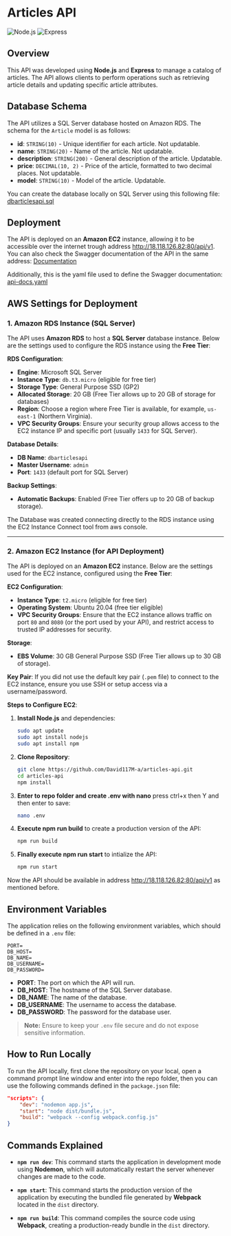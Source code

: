 # Articles API

![Node.js](https://img.icons8.com/color/48/000000/nodejs.png) ![Express](https://img.icons8.com/color/48/000000/express.png)

## Overview

This API was developed using **Node.js** and **Express** to manage a catalog of articles. The API allows clients to perform operations such as retrieving article details and updating specific article attributes.

## Database Schema

The API utilizes a SQL Server database hosted on Amazon RDS. The schema for the `Article` model is as follows:

- **id**: `STRING(10)` - Unique identifier for each article. Not updatable.
- **name**: `STRING(20)` - Name of the article. Not updatable.
- **description**: `STRING(200)` - General description of the article. Updatable.
- **price**: `DECIMAL(10, 2)` - Price of the article, formatted to two decimal places. Not updatable.
- **model**: `STRING(10)` - Model of the article. Updatable.

You can create the database locally on SQL Server using this following file: 
[dbarticlesapi.sql](https://github.com/David117M-a/articles-api/blob/master/dbarticlesapi.sql)

## Deployment

The API is deployed on an **Amazon EC2** instance, allowing it to be accessible over the internet trough address http://18.118.126.82:80/api/v1. You can also check the Swagger documentation of the API in the same address: 
[Documentation](http://18.118.126.82:80/api/v1)

Additionally, this is the yaml file used to define the Swagger documentation:
[api-docs.yaml](https://github.com/David117M-a/articles-api/blob/master/api-docs.yaml)

## AWS Settings for Deployment

### 1. Amazon RDS Instance (SQL Server)

The API uses **Amazon RDS** to host a **SQL Server** database instance. Below are the settings used to configure the RDS instance using the **Free Tier**:

**RDS Configuration**:
- **Engine**: Microsoft SQL Server
- **Instance Type**: `db.t3.micro` (eligible for free tier)
- **Storage Type**: General Purpose SSD (GP2)
- **Allocated Storage**: 20 GB (Free Tier allows up to 20 GB of storage for databases)
- **Region**: Choose a region where Free Tier is available, for example, `us-east-1` (Northern Virginia).
- **VPC Security Groups**: Ensure your security group allows access to the EC2 instance IP and specific port (usually `1433` for SQL Server).

**Database Details**:
- **DB Name**: `dbarticlesapi`
- **Master Username**: `admin`
- **Port**: `1433` (default port for SQL Server)

**Backup Settings**:
- **Automatic Backups**: Enabled (Free Tier offers up to 20 GB of backup storage).

The Database was created connecting directly to the RDS instance using the EC2 Instance Connect tool from aws console.

---

### 2. Amazon EC2 Instance (for API Deployment)

The API is deployed on an **Amazon EC2** instance. Below are the settings used for the EC2 instance, configured using the **Free Tier**:

**EC2 Configuration**:
- **Instance Type**: `t2.micro` (eligible for free tier)
- **Operating System**: Ubuntu 20.04 (free tier eligible)
- **VPC Security Groups**: Ensure that the EC2 instance allows traffic on port `80` and `8080` (or the port used by your API), and restrict access to trusted IP addresses for security.

**Storage**:
- **EBS Volume**: 30 GB General Purpose SSD (Free Tier allows up to 30 GB of storage).

**Key Pair**: If you did not use the default key pair (`.pem` file) to connect to the EC2 instance, ensure you use SSH or setup access via a username/password.

**Steps to Configure EC2**:
1. **Install Node.js** and dependencies:
   ```bash
   sudo apt update
   sudo apt install nodejs
   sudo apt install npm
    ```
2. **Clone Repository**:
   ```bash
   git clone https://github.com/David117M-a/articles-api.git
   cd articles-api
   npm install
    ```
3. **Enter to repo folder and create .env with nano** press ctrl+x then Y and then enter to save:
   ```bash
   nano .env
    ```
4. **Execute npm run build** to create a production version of the API:
   ```bash
   npm run build
    ```
5. **Finally execute npm run start** to intialize the API:
   ```bash
   npm run start
    ```
Now the API should be available in address http://18.118.126.82:80/api/v1 as mentioned before.

## Environment Variables

The application relies on the following environment variables, which should be defined in a `.env` file:

```.env
PORT=
DB_HOST=
DB_NAME=
DB_USERNAME=
DB_PASSWORD=
```

- **PORT**: The port on which the API will run.
- **DB_HOST**: The hostname of the SQL Server database.
- **DB_NAME**: The name of the database.
- **DB_USERNAME**: The username to access the database.
- **DB_PASSWORD**: The password for the database user.

> **Note:** Ensure to keep your `.env` file secure and do not expose sensitive information.

## How to Run Locally

To run the API locally, first clone the repository on your local, open a command prompt line window and enter into the repo folder, then you can use the following commands defined in the `package.json` file:

```json
"scripts": {
    "dev": "nodemon app.js",
    "start": "node dist/bundle.js",
    "build": "webpack --config webpack.config.js"
}
```

## Commands Explained

- **`npm run dev`**: This command starts the application in development mode using **Nodemon**, which will automatically restart the server whenever changes are made to the code.

- **`npm start`**: This command starts the production version of the application by executing the bundled file generated by **Webpack** located in the `dist` directory.

- **`npm run build`**: This command compiles the source code using **Webpack**, creating a production-ready bundle in the `dist` directory.